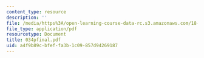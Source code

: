```yaml
---
content_type: resource
description: ''
file: /media/https%3A/open-learning-course-data-rc.s3.amazonaws.com/18-034-honors-differential-equations-spring-2004/a4f9b89cbfeffa3b1c09857d94269187_034pfinal.pdf
file_type: application/pdf
resourcetype: Document
title: 034pfinal.pdf
uid: a4f9b89c-bfef-fa3b-1c09-857d94269187
---
```

